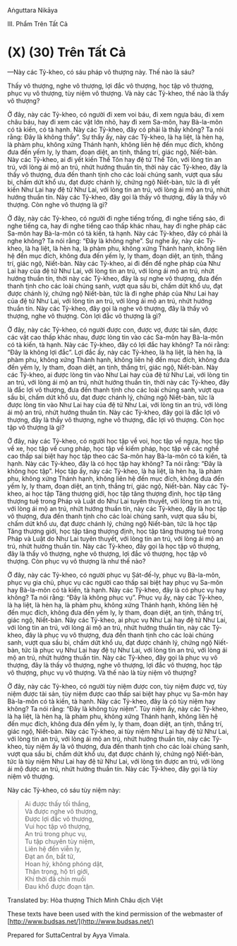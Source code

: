 Aṅguttara Nikāya

III. Phẩm Trên Tất Cả

# (X) (30) Trên Tất Cả

—Này các Tỷ-kheo, có sáu pháp vô thượng này. Thế nào là sáu?

Thấy vô thượng, nghe vô thượng, lợi đắc vô thượng, học tập vô thượng, phục vụ vô thượng, tùy niệm vô thượng. Và này các Tỷ-kheo, thế nào là thấy vô thượng?

Ở đây, này các Tỷ-kheo, có người đi xem voi báu, đi xem ngựa báu, đi xem châu báu, hay đi xem các vật lớn nhỏ, hay đi xem Sa-môn, hay Bà-la-môn có tà kiến, có tà hạnh. Này các Tỷ-kheo, đây có phải là thấy không? Ta nói rằng: Ðây là không thấy”. Sự thấy ấy, này các Tỷ-kheo, là hạ liệt, là hèn hạ, là phàm phu, không xứng Thánh hạnh, không liên hệ đến mục đích, không đưa đến yếm ly, ly tham, đoạn diệt, an tịnh, thắng trí, giác ngộ, Niết-bàn. Này các Tỷ-kheo, ai đi yết kiến Thế Tôn hay đệ tử Thế Tôn, với lòng tin an trú, với lòng ái mộ an trú, nhứt hướng thuần tín, thời này các Tỷ-kheo, đây là thấy vô thượng, đưa đến thanh tịnh cho các loài chúng sanh, vượt qua sầu bi, chấm dứt khổ ưu, đạt được chánh lý, chứng ngộ Niết-bàn, tức là đi yết kiến Như Lai hay đệ tử Như Lai, với lòng tin an trú, với lòng ái mộ an trú, nhứt hướng thuần tín. Này các Tỷ-kheo, đây gọi là thấy vô thượng, đây là thấy vô thượng. Còn nghe vô thượng là gì?

Ở đây, này các Tỷ-kheo, có người đi nghe tiếng trống, đi nghe tiếng sáo, đi nghe tiếng ca, hay đi nghe tiếng cao thấp khác nhau, hay đi nghe pháp các Sa-môn hay Bà-la-môn có tà kiến, tà hạnh. Này các Tỷ-kheo, đây có phải là nghe không? Ta nói rằng: “Ðây là không nghe”. Sự nghe ấy, này các Tỷ-kheo, là hạ liệt, là hèn hạ, là phàm phu, không xứng Thánh hạnh, không liên hệ đến mục đích, không đưa đến yếm ly, ly tham, đoạn diệt, an tịnh, thắng trí, giác ngộ, Niết-bàn. Này các Tỷ-kheo, ai đi đến để nghe pháp của Như Lai hay của đệ tử Như Lai, với lòng tin an trú, với lòng ái mộ an trú, nhứt hướng thuần tín, thời này các Tỷ-kheo, đây là sự nghe vô thượng, đưa đến thanh tịnh cho các loài chúng sanh, vượt qua sầu bi, chấm dứt khổ ưu, đạt được chánh lý, chứng ngộ Niết-bàn, tức là đi nghe pháp của Như Lai hay của đệ tử Như Lai, với lòng tin an trú, với lòng ái mộ an trú, nhứt hướng thuần tín. Này các Tỷ-kheo, đây gọi là nghe vô thượng, đây là thấy vô thượng, nghe vô thượng. Còn lợi đắc vô thượng là gì?

Ở đây, này các Tỷ-kheo, có người được con, được vợ, được tài sản, được các vật cao thấp khác nhau, được lòng tin vào các Sa-môn hay Bà-la-môn có tà kiến, tà hạnh. Này các Tỷ-kheo, đây có lợi đắc hay không? Ta nói rằng: “Ðây là không lợi đắc”. Lợi đắc ấy, này các Tỷ-kheo, là hạ liệt, là hèn hạ, là phàm phu, không xứng Thánh hạnh, không liên hệ đến mục đích, không đưa đến yếm ly, ly tham, đoạn diệt, an tịnh, thắng trí, giác ngộ, Niết-bàn. Này các Tỷ-kheo, ai được lòng tin vào Như Lai hay của đệ tử Như Lai, với lòng tin an trú, với lòng ái mộ an trú, nhứt hướng thuần tín, thời này các Tỷ-kheo, đây là đắc lợi vô thượng, đưa đến thanh tịnh cho các loài chúng sanh, vượt qua sầu bi, chấm dứt khổ ưu, đạt được chánh lý, chứng ngộ Niết-bàn, tức là được lòng tin vào Như Lai hay của đệ tử Như Lai, với lòng tin an trú, với lòng ái mộ an trú, nhứt hướng thuần tín. Này các Tỷ-kheo, đây gọi là đắc lợi vô thượng, đây là thấy vô thượng, nghe vô thượng, đắc lợi vô thượng. Còn học tập vô thượng là gì?

Ở đây, này các Tỷ-kheo, có người học tập về voi, học tập về ngựa, học tập về xe, học tập về cung pháp, học tập về kiếm pháp, học tập về các nghề cao thấp sai biệt hay học tập theo các Sa-môn hay Bà-la-môn có tà kiến, tà hạnh. Này các Tỷ-kheo, đây là có học tập hay không? Ta nói rằng: “Ðây là không học tập”. Học tập ấy, này các Tỷ-kheo, là hạ liệt, là hèn hạ, là phàm phu, không xứng Thánh hạnh, không liên hệ đến mục đích, không đưa đến yếm ly, ly tham, đoạn diệt, an tịnh, thắng trí, giác ngộ, Niết-bàn. Này các Tỷ-kheo, ai học tập Tăng thượng giới, học tập tăng thượng định, học tập tăng thượng tuệ trong Pháp và Luật do Như Lai tuyên thuyết, với lòng tin an trú, với lòng ái mộ an trú, nhứt hướng thuần tín, này các Tỷ-kheo, đây là học tập vô thượng, đưa đến thanh tịnh cho các loài chúng sanh, vượt qua sầu bi, chấm dứt khổ ưu, đạt được chánh lý, chứng ngộ Niết-bàn, tức là học tập Tăng thượng giới, học tập tăng thượng định, học tập tăng thượng tuệ trong Pháp và Luật do Như Lai tuyên thuyết, với lòng tin an trú, với lòng ái mộ an trú, nhứt hướng thuần tín. Này các Tỷ-kheo, đây gọi là học tập vô thượng, đây là thấy vô thượng, nghe vô thượng, lợi đắc vô thượng, học tập vô thượng. Còn phục vụ vô thượng là như thế nào?

Ở đây, này các Tỷ-kheo, có người phục vụ Sát-đế-ly, phục vụ Bà-la-môn, phục vụ gia chủ, phục vụ các người cao thấp sai biệt hay phục vụ Sa-môn hay Bà-la-môn có tà kiến, tà hạnh. Này các Tỷ-kheo, đây là có phục vụ hay không? Ta nói rằng: “Ðây là không phục vụ”. Phục vụ ấy, này các Tỷ-kheo, là hạ liệt, là hèn hạ, là phàm phu, không xứng Thánh hạnh, không liên hệ đến mục đích, không đưa đến yếm ly, ly tham, đoạn diệt, an tịnh, thắng trí, giác ngộ, Niết-bàn. Này các Tỷ-kheo, ai phục vụ Như Lai hay đệ tử Như Lai, với lòng tin an trú, với lòng ái mộ an trú, nhứt hướng thuần tín, này các Tỷ-kheo, đây là phục vụ vô thượng, đưa đến thanh tịnh cho các loài chúng sanh, vượt qua sầu bi, chấm dứt khổ ưu, đạt được chánh lý, chứng ngộ Niết-bàn, tức là phục vụ Như Lai hay đệ tự Như Lai, với lòng tin an trú, với lòng ái mộ an trú, nhứt hướng thuần tín. Này các Tỷ-kheo, đây gọi là phục vụ vô thượng, đây là thấy vô thượng, nghe vô thượng, lợi đắc vô thượng, học tập vô thượng, phục vụ vô thượng. Và thế nào là tùy niệm vô thượng?

Ở đây, này các Tỷ-kheo, có người tùy niệm được con, tùy niệm được vợ, tùy niệm được tài sản, tùy niệm được cao thấp sai biệt hay phục vụ Sa-môn hay Bà-la-môn có tà kiến, tà hạnh. Này các Tỷ-kheo, đây là có tùy niệm hay không? Ta nói rằng: “Ðây là không tùy niệm”. Tùy niệm ấy, này các Tỷ-kheo, là hạ liệt, là hèn hạ, là phàm phu, không xứng Thánh hạnh, không liên hệ đến mục đích, không đưa đến yếm ly, ly tham, đoạn diệt, an tịnh, thắng trí, giác ngộ, Niết-bàn. Này các Tỷ-kheo, ai tùy niệm Như Lai hay đệ tử Như Lai, với lòng tin an trú, với lòng ái mộ an trú, nhứt hướng thuần tín, này các Tỷ-kheo, tùy niệm ấy là vô thượng, đưa đến thanh tịnh cho các loài chúng sanh, vượt qua sầu bi, chấm dứt khổ ưu, đạt được chánh lý, chứng ngộ Niết-bàn, tức là tùy niệm Như Lai hay đệ tử Như Lai, với lòng tin được an trú, với lòng ái mộ được an trú, nhứt hướng thuần tín. Này các Tỷ-kheo, đây gọi là tùy niệm vô thượng.

Này các Tỷ-kheo, có sáu tùy niệm này:

> Ai được thấy tối thắng,  
> Và được nghe vô thượng,  
> Ðược lợi đắc vô thượng,  
> Vui học tập vô thượng,  
> An trú trong phục vụ,  
> Tu tập chuyên tùy niệm,  
> Liên hệ đến viễn ly,  
> Ðạt an ổn, bất tử,  
> Hoan hỷ, không phóng dật,  
> Thận trọng, hộ trì giới,  
> Khi thời đã chín muồi  
> Ðau khổ được đoạn tận.

Translated by: Hòa thượng Thích Minh Châu dịch Việt

These texts have been used with the kind permission of the webmaster of [http://www.budsas.net/](http://www.budsas.net/)

Prepared for SuttaCentral by Ayya Vimala.